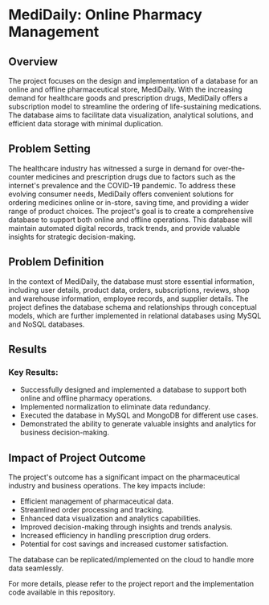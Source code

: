 # MediDaily: Online Pharmacy Management

## Overview

 The project focuses on the design and implementation of a database for an online and offline pharmaceutical store, MediDaily. With the increasing demand for healthcare goods and prescription drugs, MediDaily offers a subscription model to streamline the ordering of life-sustaining medications. The database aims to facilitate data visualization, analytical solutions, and efficient data storage with minimal duplication.

## Problem Setting

The healthcare industry has witnessed a surge in demand for over-the-counter medicines and prescription drugs due to factors such as the internet's prevalence and the COVID-19 pandemic. To address these evolving consumer needs, MediDaily offers convenient solutions for ordering medicines online or in-store, saving time, and providing a wider range of product choices. The project's goal is to create a comprehensive database to support both online and offline operations. This database will maintain automated digital records, track trends, and provide valuable insights for strategic decision-making.

## Problem Definition

In the context of MediDaily, the database must store essential information, including user details, product data, orders, subscriptions, reviews, shop and warehouse information, employee records, and supplier details. The project defines the database schema and relationships through conceptual models, which are further implemented in relational databases using MySQL and NoSQL databases.

## Results

### Key Results:
- Successfully designed and implemented a database to support both online and offline pharmacy operations.
- Implemented normalization to eliminate data redundancy.
- Executed the database in MySQL and MongoDB for different use cases.
- Demonstrated the ability to generate valuable insights and analytics for business decision-making.

## Impact of Project Outcome

The project's outcome has a significant impact on the pharmaceutical industry and business operations. The key impacts include:
- Efficient management of pharmaceutical data.
- Streamlined order processing and tracking.
- Enhanced data visualization and analytics capabilities.
- Improved decision-making through insights and trends analysis.
- Increased efficiency in handling prescription drug orders.
- Potential for cost savings and increased customer satisfaction.

The database can be replicated/implemented on the cloud to handle more data seamlessly. 

For more details, please refer to the project report and the implementation code available in this repository.
